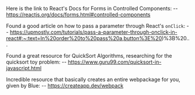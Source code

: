Here is the link to React's Docs for Forms in Controlled Components:
-- https://reactjs.org/docs/forms.html#controlled-components

Found a good article on how to pass a parameter through React's `onClick`:
-- https://upmostly.com/tutorials/pass-a-parameter-through-onclick-in-react#:~:text=In%20order%20to%20pass%20a,button%3E%20)%3B%20...

Found a great resource for QuickSort Algorithms, researching for the quicksort toy problem:
-- https://www.guru99.com/quicksort-in-javascript.html

Incredible resource that basically creates an entire webpackage for you, given by Blue:
-- https://createapp.dev/webpack



